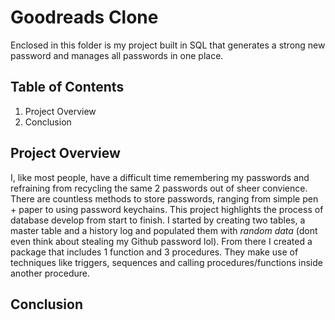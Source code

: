 # Goodreads Clone
Enclosed in this folder is my project built in SQL that generates a strong new password and manages all passwords in one place. 

## Table of Contents
1. Project Overview
2. Conclusion

## Project Overview
I, like most people, have a difficult time remembering my passwords and refraining from recycling the same 2 passwords out of sheer convience. There are countless methods to store  passwords, ranging from simple pen + paper to using password keychains. This project highlights the process of database develop from start to finish. I started by creating two tables, a master table and a history log and populated them with *random data* (dont even think about stealing my Github password lol). From there I created a package that includes 1 function and 3 procedures. They make use of techniques like triggers, sequences and calling procedures/functions inside another procedure.  

## Conclusion
